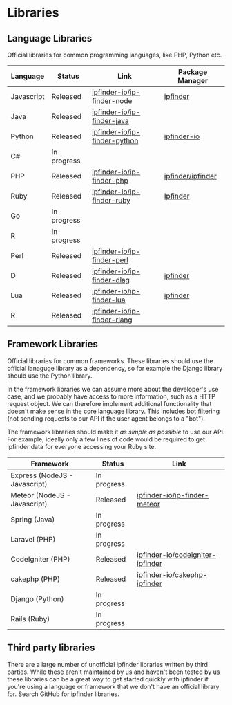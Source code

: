 # Libraries
## Language Libraries

Official libraries for common programming languages, like PHP, Python etc.


| Language   | Status       | Link         | Package Manager|
| ---------- | ------------ | ------------ | ------------   |
| Javascript | Released |[ipfinder-io/ip-finder-node](https://github.com/ipfinder-io/ip-finder-node)|[ipfinder](https://www.npmjs.com/package/ipfinder)|       
| Java       | Released  |[ipfinder-io/ip-finder-java](https://github.com/ipfinder-io/ip-finder-java) ||
| Python     | Released |[ipfinder-io/ip-finder-python](https://github.com/ipfinder-io/ip-finder-python)|[ipfinder-io](https://pypi.org/project/ipfinder-io/)|                 
| C#         | In progress  | ||
| PHP        | Released |[ipfinder-io/ip-finder-php](https://github.com/ipfinder-io/ip-finder-php)|[ipfinder/ipfinder](https://packagist.org/packages/ipfinder/ipfinder)|                            
| Ruby       | Released |[ipfinder-io/ip-finder-ruby](https://github.com/ipfinder-io/ip-finder-ruby)|[Ipfinder](https://rubygems.org/gems/Ipfinder)|  
| Go         | In progress  | ||
| R          | In progress  | ||
| Perl       | Released  |[ipfinder-io/ip-finder-perl](https://github.com/ipfinder-io/ip-finder-perl) ||
| D          | Released  |[ipfinder-io/ip-finder-dlag](https://github.com/ipfinder-io/ip-finder-dlag) |[ipfinder](https://code.dlang.org/packages/ipfinder)|  
| Lua        | Released  |[ipfinder-io/ip-finder-lua](https://github.com/ipfinder-io/ip-finder-lua) |[ipfinder](https://luarocks.org/modules/benemohamed/ipfinder)|  
| R          | Released  |[ipfinder-io/ip-finder-rlang](https://github.com/ipfinder-io/ip-finder-rlang) ||

## Framework Libraries

Official libraries for common frameworks. These libraries should use the official lanaguge library as a dependency, so for example the Django library should use the Python library.

In the framework libraries we can assume more about the developer's use case, and we probably have access to more information, such as a HTTP request object. We can therefore implement additional functionality that
doesn't make sense in the core language library. This includes bot filtering (not sending requests to our API if the user agent belongs to a "bot").

The framework libraries should make it *as simple as possible* to use our API. For example, ideally only a few lines of code would be required to get ipfinder data for everyone accessing your Ruby site.

| Framework                      | Status      | Link                                              
| ------------------------------ | ----------- | ------------------------------------------------- 
| Express  (NodeJS - Javascript) | In progress |                                                   |
| Meteor (NodeJS - Javascript)   | Released    |[ipfinder-io/ip-finder-meteor](https://github.com/ipfinder-io/ip-finder-meteor)| 
| Spring  (Java)                 | In progress |                                                   | 
| Laravel (PHP)                  | In progress |                                                   | 
| CodeIgniter (PHP)              | Released    |[ipfinder-io/codeigniter-ipfinder](https://github.com/ipfinder-io/codeigniter-ipfinder)|
| cakephp (PHP)                  | Released    |[ipfinder-io/cakephp-ipfinder](https://github.com/ipfinder-io/cakephp-ipfinder)|
| Django (Python)                | In progress |                                                   | 
| Rails (Ruby)                   | In progress |                                                   | 

## Third party libraries
There are a large number of unofficial ipfinder libraries written by third parties. While these aren't maintained by us and haven't been tested by us these libraries can be a great way to get started quickly with ipfinder if you're using a language or framework that we don't have an official library for. Search GitHub for ipfinder libraries.
